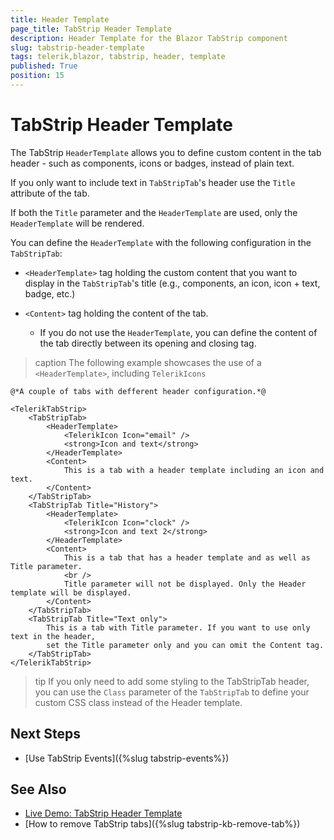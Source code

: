 ```yaml
---
title: Header Template
page_title: TabStrip Header Template
description: Header Template for the Blazor TabStrip component
slug: tabstrip-header-template
tags: telerik,blazor, tabstrip, header, template
published: True
position: 15
---
```


# TabStrip Header Template

The TabStrip `HeaderTemplate` allows you to define custom content in the tab header - such as components, icons or badges, instead of plain text.

If you only want to include text in `TabStripTab`'s header use the `Title` attribute of the tab.

If both the `Title` parameter and the `HeaderTemplate` are used, only the `HeaderTemplate` will be rendered.

You can define the `HeaderTemplate` with the following configuration in the `TabStripTab`:

* `<HeaderTemplate>` tag holding the custom content that you want to display in the `TabStripTab`'s title (e.g., components, an icon, icon + text, badge, etc.)

* `<Content>` tag holding the content of the tab.
    * If you do not use the `HeaderTemplate`, you can define the content of the tab directly between its opening and closing tag.

>caption The following example showcases the use of a `<HeaderTemplate>`, including `TelerikIcons`

````CSHTML
@*A couple of tabs with defferent header configuration.*@

<TelerikTabStrip>
    <TabStripTab>
        <HeaderTemplate>            
            <TelerikIcon Icon="email" />
            <strong>Icon and text</strong>
        </HeaderTemplate>
        <Content>            
            This is a tab with a header template including an icon and text.
        </Content>
    </TabStripTab>
    <TabStripTab Title="History">        
        <HeaderTemplate>
            <TelerikIcon Icon="clock" />
            <strong>Icon and text 2</strong>
        </HeaderTemplate>
        <Content>
            This is a tab that has a header template and as well as Title parameter.
            <br />
            Title parameter will not be displayed. Only the Header template will be displayed.
        </Content>
    </TabStripTab>
    <TabStripTab Title="Text only">
        This is a tab with Title parameter. If you want to use only text in the header, 
        set the Title parameter only and you can omit the Content tag.
    </TabStripTab>
</TelerikTabStrip>
````

>tip If you only need to add some styling to the TabStripTab header, you can use the `Class` parameter of the `TabStripTab` to define your custom CSS class instead of the Header template.


## Next Steps

* [Use TabStrip Events]({%slug tabstrip-events%})


## See Also

* [Live Demo: TabStrip Header Template](https://demos.telerik.com/blazor-ui/tabstrip/header-template)
* [How to remove TabStrip tabs]({%slug tabstrip-kb-remove-tab%})
